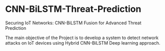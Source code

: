 # CNN-BiLSTM-Threat-Prediction

Securing IoT Networks: CNN-BiLSTM Fusion for Advanced Threat Prediction

The main objective of the Project is to develop a system  to detect network attacks on IoT devices using Hybrid CNN-BiLSTM Deep learning approach.
